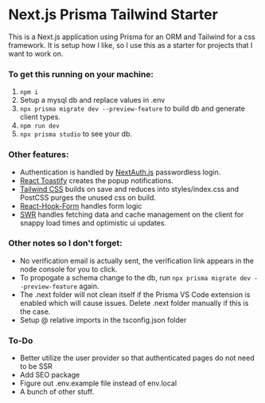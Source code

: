 # Next.js Prisma Tailwind Starter

This is a Next.js application using Prisma for an ORM and Tailwind for a css framework. It is setup how I like, so I use this as a starter for projects that I want to work on.

### To get this running on your machine:

1. `npm i`
2. Setup a mysql db and replace values in .env
3. `npx prisma migrate dev --preview-feature` to build db and generate client types.
4. `npm run dev`
5. `npx prisma studio` to see your db.

### Other features:

-   Authentication is handled by [NextAuth.js](https://next-auth.js.org/) passwordless login.
-   [React Toastify](https://fkhadra.github.io/react-toastify/introduction) creates the popup notifications.
-   [Tailwind CSS](https://tailwindcss.com/docs) builds on save and reduces into styles/index.css and PostCSS purges the unused css on build.
-   [React-Hook-Form](https://react-hook-form.com/) handles form logic
-   [SWR](https://swr.vercel.app/) handles fetching data and cache management on the client for snappy load times and optimistic ui updates.

### Other notes so I don't forget:

-   No verification email is actually sent, the verification link appears in the node console for you to click.
-   To propogate a schema change to the db, run `npx prisma migrate dev --preview-feature` again.
-   The .next folder will not clean itself if the Prisma VS Code extension is enabled which will cause issues. Delete .next folder manually if this is the case.
-   Setup @ relative imports in the tsconfig.json folder

### To-Do

-   Better utilize the user provider so that authenticated pages do not need to be SSR
-   Add SEO package
-   Figure out .env.example file instead of env.local
-   A bunch of other stuff.

